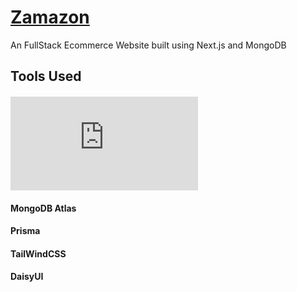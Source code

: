 # [Zamazon](https://zamazon-rho.vercel.app/)

An FullStack Ecommerce Website built using Next.js and MongoDB

## Tools Used

#### ![Next.js](https://icons8.com/icon/yUdJlcKanVbh/next.js)

#### MongoDB Atlas

#### Prisma

#### TailWindCSS

#### DaisyUI
